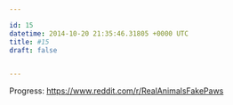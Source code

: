 ```yaml
---

id: 15
datetime: 2014-10-20 21:35:46.31805 +0000 UTC
title: #15
draft: false


---
```


Progress: https://www.reddit.com/r/RealAnimalsFakePaws
